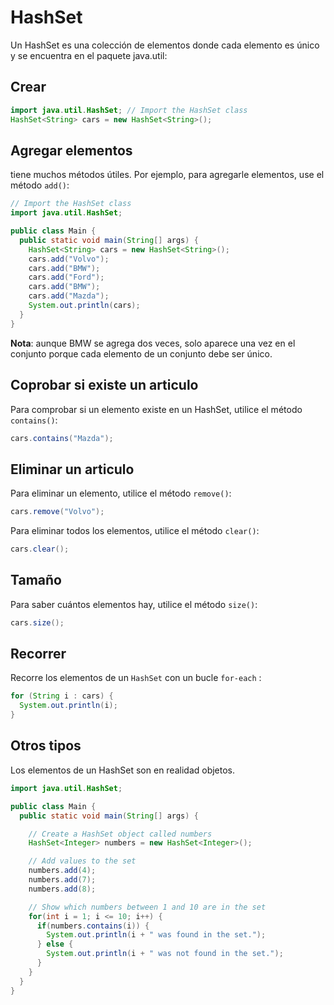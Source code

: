 # HashSet
Un HashSet es una colección de elementos donde cada elemento es único y se encuentra en el paquete java.util:

## Crear

```java  
import java.util.HashSet; // Import the HashSet class
HashSet<String> cars = new HashSet<String>();
```

## Agregar elementos
tiene muchos métodos útiles. Por ejemplo, para agregarle elementos, use el método `add()`:

```java  
// Import the HashSet class
import java.util.HashSet;

public class Main {
  public static void main(String[] args) {
    HashSet<String> cars = new HashSet<String>();
    cars.add("Volvo");
    cars.add("BMW");
    cars.add("Ford");
    cars.add("BMW");
    cars.add("Mazda");
    System.out.println(cars);
  }
}
```

**Nota**: aunque BMW se agrega dos veces, solo aparece una vez en el conjunto porque cada elemento de un conjunto debe ser único.

## Coprobar si existe un articulo
Para comprobar si un elemento existe en un HashSet, utilice el método `contains()`:

```java  
cars.contains("Mazda");
```

## Eliminar un articulo
Para eliminar un elemento, utilice el método `remove()`:

```java  
cars.remove("Volvo");
```

Para eliminar todos los elementos, utilice el método `clear()`:

```java  
cars.clear();
```

## Tamaño
Para saber cuántos elementos hay, utilice el método `size()`:

```java  
cars.size();
```

## Recorrer
Recorre los elementos de un `HashSet` con un bucle `for-each` :

```java  
for (String i : cars) {
  System.out.println(i);
}
```

## Otros tipos
Los elementos de un HashSet son en realidad objetos. 

```java  
import java.util.HashSet;

public class Main {
  public static void main(String[] args) {

    // Create a HashSet object called numbers
    HashSet<Integer> numbers = new HashSet<Integer>();

    // Add values to the set
    numbers.add(4);
    numbers.add(7);
    numbers.add(8);

    // Show which numbers between 1 and 10 are in the set
    for(int i = 1; i <= 10; i++) {
      if(numbers.contains(i)) {
        System.out.println(i + " was found in the set.");
      } else {
        System.out.println(i + " was not found in the set.");
      }
    }
  }
}
```